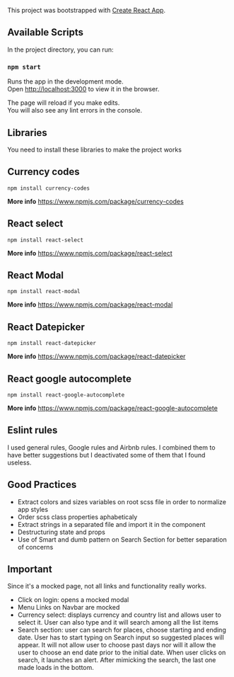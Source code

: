 This project was bootstrapped with [Create React App](https://github.com/facebook/create-react-app).

## Available Scripts

In the project directory, you can run:

### `npm start`

Runs the app in the development mode.<br>
Open [http://localhost:3000](http://localhost:3000) to view it in the browser.

The page will reload if you make edits.<br>
You will also see any lint errors in the console.

## Libraries 

You need to install these libraries to make the project works

## Currency codes

`npm install currency-codes`

**More info** https://www.npmjs.com/package/currency-codes

## React select

`npm install react-select`

**More info** https://www.npmjs.com/package/react-select

## React Modal

`npm install react-modal`

**More info** https://www.npmjs.com/package/react-modal

## React Datepicker

`npm install react-datepicker`

**More info** https://www.npmjs.com/package/react-datepicker


## React google autocomplete

`npm install react-google-autocomplete`

**More info** https://www.npmjs.com/package/react-google-autocomplete

## Eslint rules

I used general rules, Google rules and Airbnb rules. I combined them to have better suggestions but I deactivated some of them that I found useless.

## Good Practices

- Extract colors and sizes variables on root scss file in order to normalize app styles
- Order scss class properties aphabeticaly
- Extract strings in a separated file and import it in the component
- Destructuring state and props
- Use of Smart and dumb pattern on Search Section for better separation of concerns


## Important

Since it's a mocked page, not all links and functionality really works.
- Click on login: opens a mocked modal
- Menu Links on Navbar are mocked
- Currency select: displays currency and country list and allows user to select it. User can also type and it will search among all the list items 
- Search section: user can search for places, choose starting and ending date. User has to start typing on Search input so suggested places will appear. It will not allow user to choose past days nor will it allow the user to choose an end date prior to the initial date. When user clicks on search, it launches an alert.  After mimicking the search, the last one made loads in the bottom.
